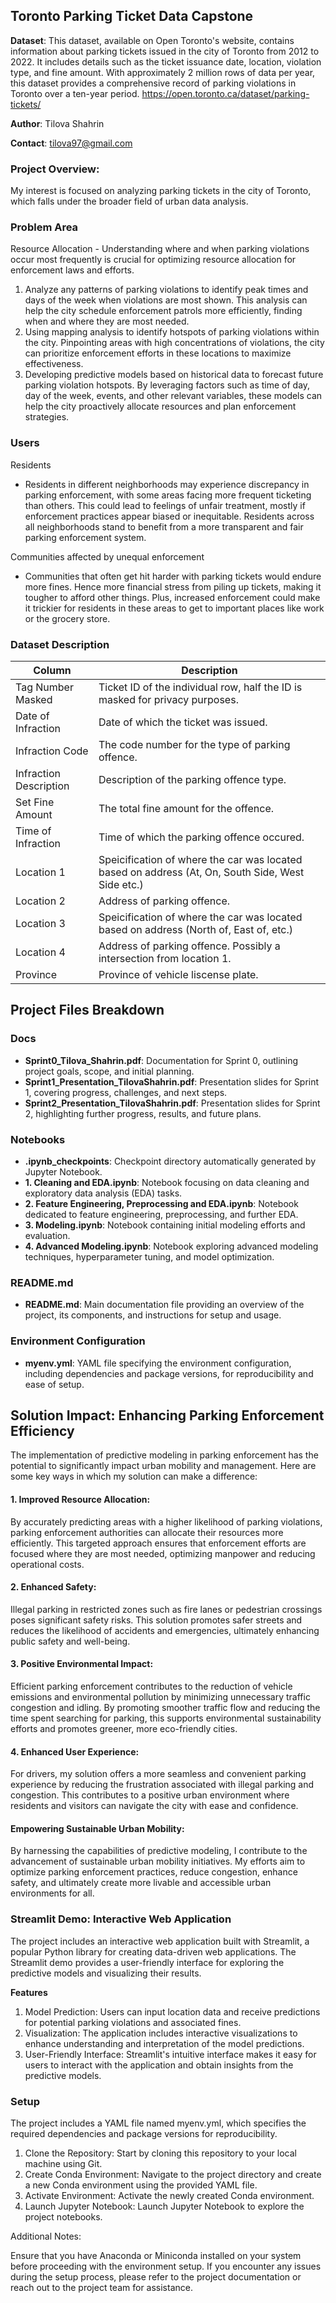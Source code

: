 ## Toronto Parking Ticket Data Capstone

**Dataset**: This dataset, available on Open Toronto's website, contains information about parking tickets issued in the city of Toronto from 2012 to 2022. It includes details such as the ticket issuance date, location, violation type, and fine amount. With approximately 2 million rows of data per year, this dataset provides a comprehensive record of parking violations in Toronto over a ten-year period.
https://open.toronto.ca/dataset/parking-tickets/

**Author**: Tilova Shahrin

**Contact**: tilova97@gmail.com

### **Project Overview**: 
My interest is focused on analyzing parking tickets in the city of Toronto, which falls under the broader field of urban data analysis. 

### **Problem Area**

Resource Allocation - Understanding where and when parking violations occur most frequently is crucial for optimizing resource allocation for enforcement laws and efforts.

1. Analyze any patterns of parking violations to identify peak times and days of the week when violations are most shown. This analysis can help the city schedule enforcement patrols more efficiently, finding when and where they are most needed.
2. Using mapping analysis to identify hotspots of parking violations within the city. Pinpointing areas with high concentrations of violations, the city can prioritize enforcement efforts in these locations to maximize effectiveness.
3. Developing predictive models based on historical data to forecast future parking violation hotspots. By leveraging factors such as time of day, day of the week, events, and other relevant variables, these models can help the city proactively allocate resources and plan enforcement strategies.

### **Users**

Residents 
- Residents in different neighborhoods may experience discrepancy in parking enforcement, with some areas facing more frequent ticketing than others. This could lead to feelings of unfair
treatment, mostly if enforcement practices appear biased or inequitable. Residents across all neighborhoods stand to benefit from a more transparent and fair parking enforcement system.

Communities affected by unequal enforcement 
- Communities that often get hit harder with parking tickets would endure more fines. Hence
more financial stress from piling up tickets, making it tougher to afford other things. Plus, increased enforcement could make it trickier for residents in these areas to get to important places like work or the grocery store.

### **Dataset Description**

| Column                 | Description                                                                                       |   
|------------------------|---------------------------------------------------------------------------------------------------|
| Tag Number Masked      | Ticket ID of the individual row, half the ID is masked for privacy purposes.                      | 
| Date of Infraction     | Date of which the ticket was issued.                                                              |  
| Infraction Code        | The code number for the type of parking offence.                                                  |  
| Infraction Description | Description of the parking offence type.                                                          |  
| Set Fine Amount        | The total fine amount for the offence.                                                            | 
| Time of Infraction     | Time of which the parking offence occured.                                                        |  
| Location 1             | Speicification of where the car was located based on address (At, On, South Side, West Side etc.) |  
| Location 2             | Address of parking offence.                                                                       |   
| Location 3             | Speicification of where the car was located based on address (North of, East of, etc.)            |   
| Location 4             | Address of parking offence. Possibly a intersection from location 1.                              |  
| Province               | Province of vehicle liscense plate.                                                               | 

## Project Files Breakdown

### Docs
- **Sprint0_Tilova_Shahrin.pdf**: Documentation for Sprint 0, outlining project goals, scope, and initial planning.
- **Sprint1_Presentation_TilovaShahrin.pdf**: Presentation slides for Sprint 1, covering progress, challenges, and next steps.
- **Sprint2_Presentation_TilovaShahrin.pdf**: Presentation slides for Sprint 2, highlighting further progress, results, and future plans.

### Notebooks
- **.ipynb_checkpoints**: Checkpoint directory automatically generated by Jupyter Notebook.
- **1. Cleaning and EDA.ipynb**: Notebook focusing on data cleaning and exploratory data analysis (EDA) tasks.
- **2. Feature Engineering, Preprocessing and EDA.ipynb**: Notebook dedicated to feature engineering, preprocessing, and further EDA.
- **3. Modeling.ipynb**: Notebook containing initial modeling efforts and evaluation.
- **4. Advanced Modeling.ipynb**: Notebook exploring advanced modeling techniques, hyperparameter tuning, and model optimization.

### README.md
- **README.md**: Main documentation file providing an overview of the project, its components, and instructions for setup and usage.

### Environment Configuration
- **myenv.yml**: YAML file specifying the environment configuration, including dependencies and package versions, for reproducibility and ease of setup.

## Solution Impact: Enhancing Parking Enforcement Efficiency

The implementation of predictive modeling in parking enforcement has the potential to significantly impact urban mobility and management. Here are some key ways in which my solution can make a difference:

#### 1. Improved Resource Allocation:
By accurately predicting areas with a higher likelihood of parking violations, parking enforcement authorities can allocate their resources more efficiently. This targeted approach ensures that enforcement efforts are focused where they are most needed, optimizing manpower and reducing operational costs.

#### 2. Enhanced Safety:
Illegal parking in restricted zones such as fire lanes or pedestrian crossings poses significant safety risks. This solution promotes safer streets and reduces the likelihood of accidents and emergencies, ultimately enhancing public safety and well-being.

#### 3. Positive Environmental Impact:
Efficient parking enforcement contributes to the reduction of vehicle emissions and environmental pollution by minimizing unnecessary traffic congestion and idling. By promoting smoother traffic flow and reducing the time spent searching for parking, this supports environmental sustainability efforts and promotes greener, more eco-friendly cities.

#### 4. Enhanced User Experience:
For drivers, my solution offers a more seamless and convenient parking experience by reducing the frustration associated with illegal parking and congestion. This contributes to a positive urban environment where residents and visitors can navigate the city with ease and confidence.

#### Empowering Sustainable Urban Mobility:
By harnessing the capabilities of predictive modeling, I contribute to the advancement of sustainable urban mobility initiatives. My efforts aim to optimize parking enforcement practices, reduce congestion, enhance safety, and ultimately create more livable and accessible urban environments for all.

### Streamlit Demo: Interactive Web Application

The project includes an interactive web application built with Streamlit, a popular Python library for creating data-driven web applications. The Streamlit demo provides a user-friendly interface for exploring the predictive models and visualizing their results.

**Features**
1. Model Prediction: Users can input location data and receive predictions for potential parking violations and associated fines.
2. Visualization: The application includes interactive visualizations to enhance understanding and interpretation of the model predictions.
3. User-Friendly Interface: Streamlit's intuitive interface makes it easy for users to interact with the application and obtain insights from the predictive models.

### Setup
The project includes a YAML file named myenv.yml, which specifies the required dependencies and package versions for reproducibility.

1. Clone the Repository: Start by cloning this repository to your local machine using Git.
2. Create Conda Environment: Navigate to the project directory and create a new Conda environment using the provided YAML file.
3. Activate Environment: Activate the newly created Conda environment.
4. Launch Jupyter Notebook: Launch Jupyter Notebook to explore the project notebooks.

Additional Notes:

Ensure that you have Anaconda or Miniconda installed on your system before proceeding with the environment setup.
If you encounter any issues during the setup process, please refer to the project documentation or reach out to the project team for assistance.
